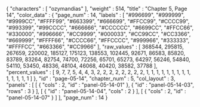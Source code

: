 {
  "characters" : [
    "ozymandias"
  ],
  "weight" : 514,
  "title" : "Chapter 5, Page 14",
  "color_data" : {
    "page_num" : 14,
    "labels" : [
      "#996699",
      "#999999",
      "#9999CC",
      "#FFFF99",
      "#663399",
      "#666699",
      "#FFCC99",
      "#CCCC99",
      "#993399",
      "#99CCCC",
      "#666666",
      "#CCCCCC",
      "#6699CC",
      "#FFCC66",
      "#330000",
      "#996666",
      "#CC9999",
      "#000033",
      "#CC99CC",
      "#CC3366",
      "#669999",
      "#FFFF66",
      "#CCCC66",
      "#FFCCCC",
      "#999966",
      "#333333",
      "#FFFFCC",
      "#663366",
      "#CC9966"
    ],
    "raw_values" : [
      368544,
      295815,
      267659,
      220002,
      185127,
      175123,
      138553,
      102445,
      92671,
      86583,
      85820,
      83789,
      83264,
      82754,
      74700,
      72256,
      65701,
      65273,
      64297,
      56246,
      54840,
      54110,
      53450,
      48336,
      48104,
      46068,
      40420,
      38582,
      37788
    ],
    "percent_values" : [
      9,
      7,
      7,
      5,
      4,
      4,
      3,
      2,
      2,
      2,
      2,
      2,
      2,
      2,
      2,
      1,
      1,
      1,
      1,
      1,
      1,
      1,
      1,
      1,
      1,
      1,
      1,
      1,
      1
    ]
  },
  "id" : "page-05-14",
  "chapter_num" : 5,
  "col_layout" : 3,
  "panels" : [
    [
      {
        "cols" : 2,
        "id" : "panel-05-14-01"
      },
      {
        "id" : "panel-05-14-03",
        "rows" : 3
      }
    ],
    [
      {
        "id" : "panel-05-14-04",
        "cols" : 2
      }
    ],
    [
      {
        "cols" : 2,
        "id" : "panel-05-14-07"
      }
    ]
  ],
  "page_num" : 14
}
